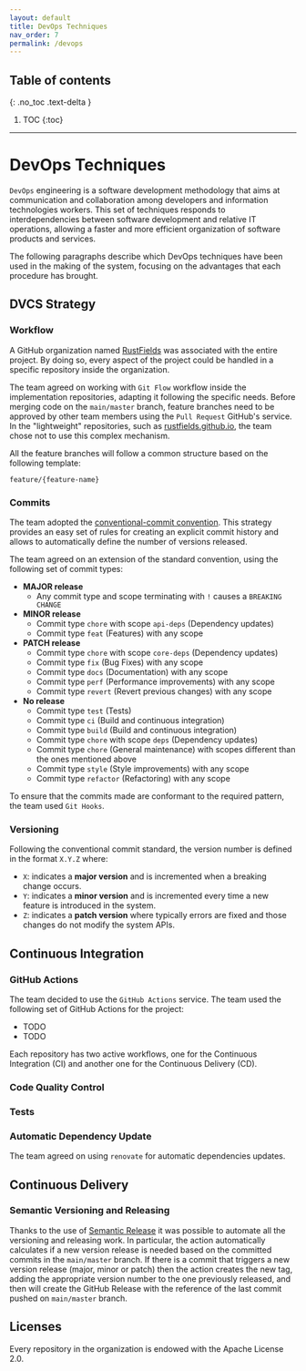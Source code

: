 ```yaml
---
layout: default
title: DevOps Techniques
nav_order: 7
permalink: /devops
---
```

## Table of contents
{: .no_toc .text-delta }
1. TOC
   {:toc}
---

# DevOps Techniques

`DevOps` engineering is a software development methodology that aims at communication and collaboration among developers and information technologies workers. This set of techniques responds to interdependencies between software development and relative IT operations, allowing a faster and more efficient organization of software products and services.

The following paragraphs describe which DevOps techniques have been used in the making of the system, focusing on the advantages that each procedure has brought.

## DVCS Strategy

### Workflow
A GitHub organization named [RustFields](https://github.com/RustFields) was associated with the entire project. By doing so, every aspect of the project could be handled in a specific repository inside the organization.

The team agreed on working with `Git Flow` workflow inside the implementation repositories, adapting it following the specific needs. Before merging code on the `main/master` branch, feature branches need to be approved by other team members using the `Pull Request` GitHub's service. In the "lightweight" repositories, such as [rustfields.github.io](https://github.com/RustFields/rustfields.github.io), the team chose not to use this complex mechanism.

All the feature branches will follow a common structure based on the following template:

`feature/{feature-name}`

### Commits

The team adopted the [conventional-commit convention](https://www.conventionalcommits.org/en/v1.0.0/). This strategy provides an easy set of rules for creating an explicit commit history and allows to automatically define the number of versions released.

The team agreed on an extension of the standard convention, using the following set of commit types:

- **MAJOR release**
  - Any commit type and scope terminating with `!` causes a `BREAKING CHANGE`
- **MINOR release**
  - Commit type `chore` with scope `api-deps` (Dependency updates)
  - Commit type `feat` (Features) with any scope
- **PATCH release**
  - Commit type `chore` with scope `core-deps` (Dependency updates)
  - Commit type `fix` (Bug Fixes) with any scope
  - Commit type `docs` (Documentation) with any scope
  - Commit type `perf` (Performance improvements) with any scope
  - Commit type `revert` (Revert previous changes) with any scope
- **No release**
  - Commit type `test` (Tests)
  - Commit type `ci` (Build and continuous integration)
  - Commit type `build` (Build and continuous integration)
  - Commit type `chore` with scope `deps` (Dependency updates)
  - Commit type `chore` (General maintenance) with scopes different than the ones mentioned above
  - Commit type `style` (Style improvements) with any scope
  - Commit type `refactor` (Refactoring) with any scope

To ensure that the commits made are conformant to the required pattern, the team used `Git Hooks`.

### Versioning

Following the conventional commit standard, the version number is defined in the format `X.Y.Z` where:

* `X`: indicates a **major version** and is incremented when a breaking change occurs.
* `Y`: indicates a **minor version** and is incremented every time a new feature is introduced in the system.
* `Z`: indicates a **patch version** where typically errors are fixed and those changes do not modify the system APIs.

[comment]: <> (### Commit Lint Check)

## Continuous Integration

### GitHub Actions

The team decided to use the `GitHub Actions` service. The team used the following set of GitHub Actions for the project:

* TODO
* TODO

Each repository has two active workflows, one for the Continuous Integration (CI) and another one for the Continuous Delivery (CD).

### Code Quality Control

### Tests


### Automatic Dependency Update

The team agreed on using `renovate` for automatic dependencies updates.

## Continuous Delivery

### Semantic Versioning and Releasing

Thanks to the use of [Semantic Release](https://github.com/semantic-release/semantic-release) it was possible to automate all the versioning and releasing work. In particular, the action automatically calculates if a new version release is needed based on the committed commits in the `main/master` branch. If there is a commit that triggers a new version release (major, minor or patch) then the action creates the new tag, adding the appropriate version number to the one previously released, and then will create the GitHub Release with the reference of the last commit pushed on `main/master` branch.

## Licenses

Every repository in the organization is endowed with the Apache License 2.0.